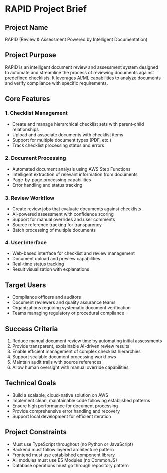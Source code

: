 # RAPID Project Brief

## Project Name

RAPID (Review & Assessment Powered by Intelligent Documentation)

## Project Purpose

RAPID is an intelligent document review and assessment system designed to automate and streamline the process of reviewing documents against predefined checklists. It leverages AI/ML capabilities to analyze documents and verify compliance with specific requirements.

## Core Features

### 1. Checklist Management

- Create and manage hierarchical checklist sets with parent-child relationships
- Upload and associate documents with checklist items
- Support for multiple document types (PDF, etc.)
- Track checklist processing status and errors

### 2. Document Processing

- Automated document analysis using AWS Step Functions
- Intelligent extraction of relevant information from documents
- Page-by-page processing capabilities
- Error handling and status tracking

### 3. Review Workflow

- Create review jobs that evaluate documents against checklists
- AI-powered assessment with confidence scoring
- Support for manual overrides and user comments
- Source reference tracking for transparency
- Batch processing of multiple documents

### 4. User Interface

- Web-based interface for checklist and review management
- Document upload and preview capabilities
- Real-time status tracking
- Result visualization with explanations

## Target Users

- Compliance officers and auditors
- Document reviewers and quality assurance teams
- Organizations requiring systematic document verification
- Teams managing regulatory or procedural compliance

## Success Criteria

1. Reduce manual document review time by automating initial assessments
2. Provide transparent, explainable AI-driven review results
3. Enable efficient management of complex checklist hierarchies
4. Support scalable document processing workflows
5. Maintain audit trails with source references
6. Allow human oversight with manual override capabilities

## Technical Goals

- Build a scalable, cloud-native solution on AWS
- Implement clean, maintainable code following established patterns
- Ensure high performance for document processing
- Provide comprehensive error handling and recovery
- Support local development for efficient iteration

## Project Constraints

- Must use TypeScript throughout (no Python or JavaScript)
- Backend must follow layered architecture pattern
- Frontend must use established component library
- All modules must use ES Modules (no CommonJS)
- Database operations must go through repository pattern
